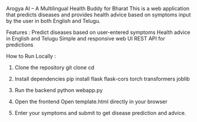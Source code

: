 Arogya AI – A Multilingual Health Buddy for Bharat
This is a web application that predicts diseases and provides health advice based on symptoms input by the user in both English and Telugu.

Features :
Predict diseases based on user-entered symptoms
Health advice in English and Telugu
Simple and responsive web UI
REST API for predictions

How to Run Locally :
1. Clone the repository
git clone <repository-url>
cd <repository-folder>

2. Install dependencies
pip install flask flask-cors torch transformers joblib

3. Run the backend
python webapp.py

4. Open the frontend
Open template.html directly in your browser

6. Enter your symptoms and submit to get disease prediction and advice.
